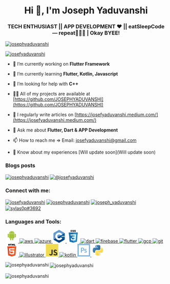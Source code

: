 <h1 align="center">Hi 👋, I'm Joseph Yaduvanshi</h1>
<h3 align="center">TECH ENTHUSIAST || APP DEVELOPMENT ❤️ || eatSleepCode — repeat👨🏻‍💻 | Okay BYEE!</h3>

<p align="left"> <a href="https://github.com/ryo-ma/github-profile-trophy"><img src="https://github-profile-trophy.vercel.app/?username=josephyaduvanshi" alt="josephyaduvanshi" /></a> </p>

<p align="left"> <a href="https://twitter.com/josefyaduvanshi" target="blank"><img src="https://img.shields.io/twitter/follow/josefyaduvanshi?logo=twitter&style=for-the-badge" alt="josefyaduvanshi" /></a> </p>

- 🔭 I’m currently working on **Flutter Framework**

- 🌱 I’m currently learning **Flutter, Kotlin, Javascript**

- 🤝 I’m looking for help with **C++**

- 👨‍💻 All of my projects are available at [https://github.com/JOSEPHYADUVANSHI](https://github.com/JOSEPHYADUVANSHI)

- 📝 I regularly write articles on [https://josefyaduvanshi.medium.com/](https://josefyaduvanshi.medium.com/)

- 💬 Ask me about **Flutter, Dart & APP Development**

- 📫 How to reach me => Email: josefyaduvanshi@gmail.com 

- 📄 Know about my experiences [Will update soon](Will update soon)

### Blogs posts
<p align="left">
<a href="https://dev.to/josephyaduvanshi" target="blank"><img align="center" src="https://img.icons8.com/?id=19293&format=png&size=96&name=icons8-code-96.png&fromSite=true&token=&color=000000" alt="josephyaduvanshi" height="30" width="40" /></a>
<a href="https://medium.com/@josefyaduvanshi" target="blank"><img align="center" src="https://img.icons8.com/stickers/200/000000/medium-logo.png" alt="@josefyaduvanshi" height="30" width="40" /></a>
</p>

<h3 align="left">Connect with me:</h3>
<p align="left">
<a href="https://twitter.com/josefyaduvanshi" target="blank"><img align="center" src="https://img.icons8.com/?id=13963&format=svg&size=96&name=icons8-twitter.svg&fromSite=true&token=&color=000000" alt="josefyaduvanshi" height="30" width="40" /></a>
<a href="https://linkedin.com/in/josephyaduvanshi" target="blank"><img align="center" src="https://img.icons8.com/?id=21088&format=svg&size=160&name=icons8-linkedin.svg&fromSite=true&token=&color=000000" alt="josephyaduvanshi" height="30" width="40" /></a>
<a href="https://instagram.com/joseph_yaduvanshi" target="blank"><img align="center" src="https://img.icons8.com/?id=Xy10Jcu1L2Su&format=png&size=240&name=icons8-instagram-240.png&fromSite=true&token=&color=000000" alt="joseph_yaduvanshi" height="30" width="40" /></a>
<a href="https://discord.gg/sylas0p#3692" target="blank"><img align="center" src="https://img.icons8.com/?id=alUj8grSk3RX&format=svg&size=240&name=icons8-discord.svg&fromSite=true&token=&color=000000" alt="sylas0p#3692" height="30" width="40" /></a>
</p>

<h3 align="left">Languages and Tools:</h3>
<p align="left"> <a href="https://developer.android.com" target="_blank" rel="noreferrer"> <img src="https://raw.githubusercontent.com/devicons/devicon/master/icons/android/android-original-wordmark.svg" alt="android" width="40" height="40"/> </a> <a href="https://aws.amazon.com" target="_blank" rel="noreferrer"> <img src="https://r7.pngwing.com/path/147/242/458/amazon-com-logo-amazon-web-services-amazon-elastic-compute-cloud-amazon-virtual-private-cloud-cloud-computing-0ae681ac40cbe568d3c5c59f63ac2292.png" alt="aws" width="40" height="40"/> </a> <a href="https://azure.microsoft.com/en-in/" target="_blank" rel="noreferrer"> <img src="https://www.vectorlogo.zone/logos/microsoft_azure/microsoft_azure-icon.svg" alt="azure" width="40" height="40"/> </a> <a href="https://www.w3schools.com/cpp/" target="_blank" rel="noreferrer"> <img src="https://raw.githubusercontent.com/devicons/devicon/master/icons/cplusplus/cplusplus-original.svg" alt="cplusplus" width="40" height="40"/> </a> <a href="https://www.w3schools.com/css/" target="_blank" rel="noreferrer"> <img src="https://raw.githubusercontent.com/devicons/devicon/master/icons/css3/css3-original-wordmark.svg" alt="css3" width="40" height="40"/> </a> <a href="https://dart.dev" target="_blank" rel="noreferrer"> <img src="https://www.vectorlogo.zone/logos/dartlang/dartlang-icon.svg" alt="dart" width="40" height="40"/> </a> <a href="https://firebase.google.com/" target="_blank" rel="noreferrer"> <img src="https://www.vectorlogo.zone/logos/firebase/firebase-icon.svg" alt="firebase" width="40" height="40"/> </a> <a href="https://flutter.dev" target="_blank" rel="noreferrer"> <img src="https://www.vectorlogo.zone/logos/flutterio/flutterio-icon.svg" alt="flutter" width="40" height="40"/> </a> <a href="https://cloud.google.com" target="_blank" rel="noreferrer"> <img src="https://www.vectorlogo.zone/logos/google_cloud/google_cloud-icon.svg" alt="gcp" width="40" height="40"/> </a> <a href="https://git-scm.com/" target="_blank" rel="noreferrer"> <img src="https://www.vectorlogo.zone/logos/git-scm/git-scm-icon.svg" alt="git" width="40" height="40"/> </a> <a href="https://www.w3.org/html/" target="_blank" rel="noreferrer"> <img src="https://raw.githubusercontent.com/devicons/devicon/master/icons/html5/html5-original-wordmark.svg" alt="html5" width="40" height="40"/> </a> <a href="https://www.adobe.com/in/products/illustrator.html" target="_blank" rel="noreferrer"> <img src="https://www.vectorlogo.zone/logos/adobe_illustrator/adobe_illustrator-icon.svg" alt="illustrator" width="40" height="40"/> </a> <a href="https://developer.mozilla.org/en-US/docs/Web/JavaScript" target="_blank" rel="noreferrer"> <img src="https://raw.githubusercontent.com/devicons/devicon/master/icons/javascript/javascript-original.svg" alt="javascript" width="40" height="40"/> </a> <a href="https://kotlinlang.org" target="_blank" rel="noreferrer"> <img src="https://www.vectorlogo.zone/logos/kotlinlang/kotlinlang-icon.svg" alt="kotlin" width="40" height="40"/> </a> <a href="https://www.photoshop.com/en" target="_blank" rel="noreferrer"> <img src="https://raw.githubusercontent.com/devicons/devicon/master/icons/photoshop/photoshop-line.svg" alt="photoshop" width="40" height="40"/> </a> <a href="https://www.python.org" target="_blank" rel="noreferrer"> <img src="https://raw.githubusercontent.com/devicons/devicon/master/icons/python/python-original.svg" alt="python" width="40" height="40"/> </a> </p>

<p><img align="left" src="https://github-readme-stats.vercel.app/api/top-langs?username=josephyaduvanshi&show_icons=true&locale=en&layout=compact" alt="josephyaduvanshi" /></p>

<p>&nbsp;<img align="center" src="https://github-readme-stats.vercel.app/api?username=josephyaduvanshi&show_icons=true&locale=en" alt="josephyaduvanshi" /></p>

<p><img align="center" src="https://github-readme-streak-stats.herokuapp.com/?user=josephyaduvanshi&" alt="josephyaduvanshi" /></p>

